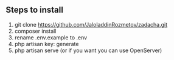 
## Steps to install

1) git clone https://github.com/JaloladdinRozmetov/zadacha.git
2) composer install
3) rename .env.example to .env
4) php artisan key: generate
5) php artisan serve (or if you want you can use OpenServer)
